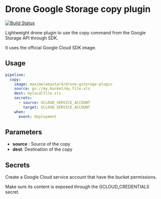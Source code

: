 # Drone Google Storage copy plugin

[![Build Status](https://travis-ci.org/maximelebastard/drone-gstorage-plugin.svg?branch=master)](https://travis-ci.org/maximelebastard/drone-gstorage-plugin)

Lightweight drone plugin to use the copy command from the Google Storage API through SDK.

It uses the official Google Cloud SDK image.

## Usage

```yaml
pipeline:
  copy:
    image: maximelebastard/drone-gstorage-plugin
    source: gs://my.bucket/my.file.xls
    dest: mylocalfile.xls
    secrets:
      - source: GCLOUD_SERVICE_ACCOUNT
        target: GCLOUD_SERVICE_ACCOUNT
    when:
      event: deployment
```


## Parameters

* **source** : Source of the copy
* **dest**: Destination of the copy


## Secrets

Create a Google Cloud service account that have the bucket permissions.

Make sure its content is exposed through the GCLOUD_CREDENTIALS secret.